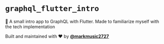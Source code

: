 # `graphql_flutter_intro`

🧤 A small intro app to GraphQL with Flutter. Made to familiarize myself with the tech implementation

Built and maintained with ❤️ by __[@markmusic2727](https://twitter.com/MarkMusic2727)__
